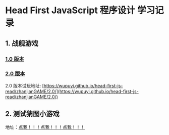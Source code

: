# Head First JavaScript 程序设计  学习记录

## 1. 战舰游戏

### [1.0 版本](zhanjianGAME/1.0)

### [2.0 版本](zhanjianGAME/2.0)

2.0 版本试玩地址: [https://wupuyi.github.io/head-first-js-read/zhanjianGAME/2.0/](https://wupuyi.github.io/head-first-js-read/zhanjianGAME/2.0/)

## 2. 测试猜图小游戏

地址：[点我！！！点我！！！点我！！！]()
